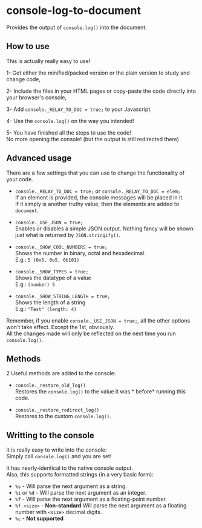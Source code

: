 # console-log-to-document
Provides the output of `console.log()` into the document.

## How to use

This is actually really easy to use!

1- Get either the minified/packed version or the plain version to study and change code,

2- Include the files in your HTML pages or copy-paste the code directly into your browser's console,

3- Add `console._RELAY_TO_DOC = true;` to your Javascript.

4- Use the `console.log()` on the way you intended!

5- You have finished all the steps to use the code!<br>
   No more opening the console! (but the output is still redirected there)

## Advanced usage

There are a few settings that you can use to change the functionality of your code.

- `console._RELAY_TO_DOC = true;` or `console._RELAY_TO_DOC = elem;`<br>
  If an element is provided, the console messages will be placed in it.<br>
  If it simply is another truthy value, then the elements are added to `document`.

- `console._USE_JSON = true;`<br>
  Enables or disables a simple JSON output. Nothing fancy will be shown: just what is returned by `JSON.stringify()`.

- `console._SHOW_COOL_NUMBERS = true;`<br>
  Shows the number in binary, octal and hexadecimal.<br>
  E.g.: `5 (0x5, 0o5, 0b101)`

- `console._SHOW_TYPES = true;`<br>
  Shows the datatype of a value<br>
  E.g.: `(number) 5`

- `console._SHOW_STRING_LENGTH = true;`<br>
  Shows the length of a string<br>
  E.g.: `"Test" (length: 4)`

Remember, if you enable `console._USE_JSON = true;`, all the other options won't take effect. Except the 1st, obviously.<br>
All the changes made will only be reflected on the next time you run `console.log()`.

## Methods

2 Useful methods are added to the console:

- `console._restore_old_log()`<br>
  Restores the `console.log()` to the value it was * before*  running this code.

- `console._restore_redirect_log()`<br>
  Restores to the custom `console.log()`.

## Writting to the console

It is really easy to write into the console:<br>
Simply call `console.log()` and you are set!

It has nearly-identical to the native console output.<br>
Also, this supports formatted strings (in a very basic form):

- `%s` - Will parse the next argument as a string.
- `%i` or `%d` - Will parse the next argument as an integer.
- `%f` - Will parse the next argument as a floating-point number.
- `%f.<size>` - **Non-standard** Will parse the next argument as a floating number with `<size>` decimal digits.
- `%c` - **Not supported**
